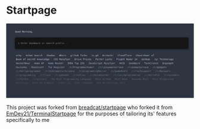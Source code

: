 # Startpage

![](preview.png)

This project was forked from [breadcat/startpage](https://github.com/breadcat/startpage) who forked it from [EmDev21/TerminalStartpage](https://github.com/EmDev21/TerminalStartpage) for the purposes of tailoring its' features specifically to me

